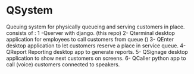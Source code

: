 # QSystem
Queuing system for physically queueing and serving customers in place.
consists of :
1 -Qserver with django. (this repo)
2- Qterminal desktop application for employees to call customers from queue ()
3- QEnter desktop application to let customers reserve a place in service queue.
4- QReport Reporting desktop app to generate reports.
5- QSignage desktop application to show next customers on screens.
6- QCaller python app to call (voice) customers connected to speakers.

